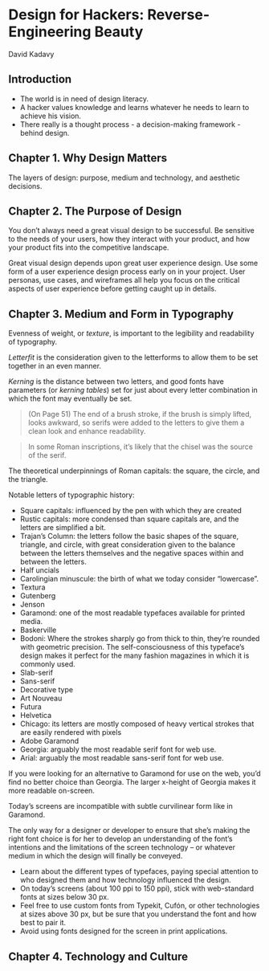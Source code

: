 # Design for Hackers: Reverse-Engineering Beauty

David Kadavy

## Introduction

- The world is in need of design literacy.
- A hacker values knowledge and learns whatever he needs to learn to achieve his vision.
- There really is a thought process - a decision-making framework - behind design.

## Chapter 1. Why Design Matters

The layers of design: purpose, medium and technology, and aesthetic decisions.

## Chapter 2. The Purpose of Design

You don’t always need a great visual design to be successful. Be sensitive to the needs of your users, how they interact with your product, and how your product fits into the competitive landscape.

Great visual design depends upon great user experience design. Use some form of a user experience design process early on in your project. User personas, use cases, and wireframes all help you focus on the critical aspects of user experience before getting caught up in details.

## Chapter 3. Medium and Form in Typography

Evenness of weight, or *texture*, is important to the legibility and readability of typography.

*Letterfit* is the consideration given to the letterforms to allow them to be set together in an even manner.

*Kerning* is the distance between two letters, and good fonts have parameters (or *kerning tables*) set for just about every letter combination in which the font may eventually be set.

> (On Page 51) The end of a brush stroke, if the brush is simply lifted, looks awkward, so serifs were added to the letters to give them a clean look and enhance readability.

> In some Roman inscriptions, it’s likely that the chisel was the source of the serif.

The theoretical underpinnings of Roman capitals: the square, the circle, and the triangle.

Notable letters of typographic history:

- Square capitals: influenced by the pen with which they are created
- Rustic capitals: more condensed than square capitals are, and the letters are simplified a bit.
- Trajan’s Column: the letters follow the basic shapes of the square, triangle, and circle, with great consideration given to the balance between the letters themselves and the negative spaces within and between the letters.
- Half uncials
- Carolingian minuscule: the birth of what we today consider “lowercase”.
- Textura
- Gutenberg
- Jenson
- Garamond: one of the most readable typefaces available for printed media.
- Baskerville
- Bodoni: Where the strokes sharply go from thick to thin, they’re rounded with geometric precision. The self-consciousness of this typeface’s design makes it perfect for the many fashion magazines in which it is commonly used.
- Slab-serif
- Sans-serif
- Decorative type
- Art Nouveau
- Futura
- Helvetica
- Chicago: its letters are mostly composed of heavy vertical strokes that are easily rendered with pixels
- Adobe Garamond
- Georgia: arguably the most readable serif font for web use.
- Arial: arguably the most readable sans-serif font for web use.

If you were looking for an alternative to Garamond for use on the web, you’d find no better choice than Georgia. The larger x-height of Georgia makes it more readable on-screen.

Today’s screens are incompatible with subtle curvilinear form like in Garamond.

The only way for a designer or developer to ensure that she’s making the right font choice is for her to develop an understanding of the font’s intentions and the limitations of the screen technology – or whatever medium in which the design will finally be conveyed.

- Learn about the different types of typefaces, paying special attention to who designed them and how technology influenced the design.
- On today’s screens (about 100 ppi to 150 ppi), stick with web-standard fonts at sizes below 30 px.
- Feel free to use custom fonts from Typekit, Cufón, or other technologies at sizes above 30 px, but be sure that you understand the font and how best to pair it.
- Avoid using fonts designed for the screen in print applications.

## Chapter 4. Technology and Culture

